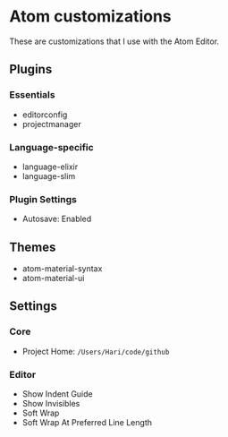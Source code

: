 # Atom customizations

These are customizations that I use with the Atom Editor.

## Plugins

### Essentials

* editorconfig
* projectmanager

### Language-specific

* language-elixir
* language-slim

### Plugin Settings

* Autosave: Enabled

## Themes

* atom-material-syntax
* atom-material-ui

## Settings

### Core

* Project Home: `/Users/Hari/code/github`

### Editor

* Show Indent Guide
* Show Invisibles
* Soft Wrap
* Soft Wrap At Preferred Line Length

